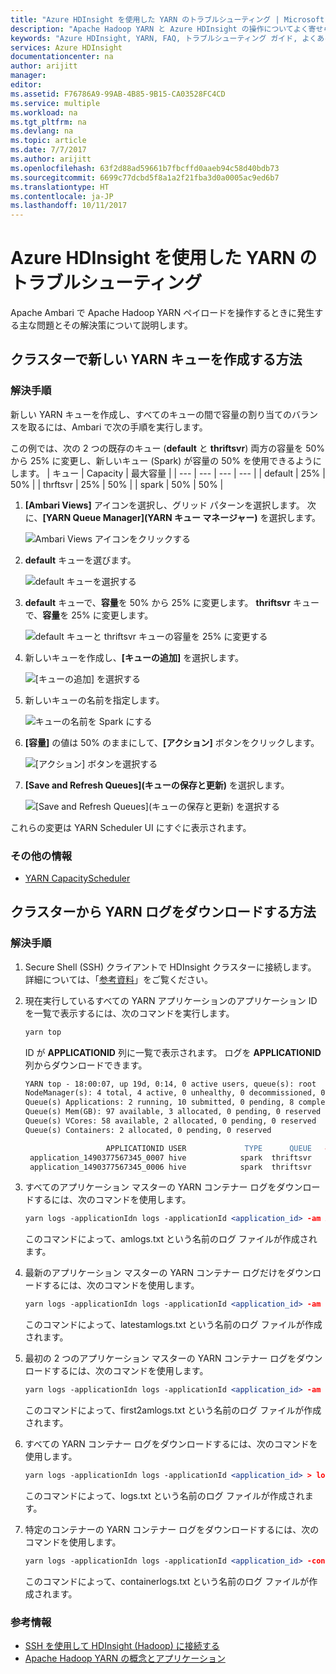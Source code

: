 ```yaml
---
title: "Azure HDInsight を使用した YARN のトラブルシューティング | Microsoft Docs"
description: "Apache Hadoop YARN と Azure HDInsight の操作についてよく寄せられる質問とその回答を示します。"
keywords: "Azure HDInsight, YARN, FAQ, トラブルシューティング ガイド, よくあるご質問"
services: Azure HDInsight
documentationcenter: na
author: arijitt
manager: 
editor: 
ms.assetid: F76786A9-99AB-4B85-9B15-CA03528FC4CD
ms.service: multiple
ms.workload: na
ms.tgt_pltfrm: na
ms.devlang: na
ms.topic: article
ms.date: 7/7/2017
ms.author: arijitt
ms.openlocfilehash: 63f2d88ad59661b7fbcffd0aaeb94c58d40bdb73
ms.sourcegitcommit: 6699c77dcbd5f8a1a2f21fba3d0a0005ac9ed6b7
ms.translationtype: HT
ms.contentlocale: ja-JP
ms.lasthandoff: 10/11/2017
---
```

# <a name="troubleshoot-yarn-by-using-azure-hdinsight"></a>Azure HDInsight を使用した YARN のトラブルシューティング

Apache Ambari で Apache Hadoop YARN ペイロードを操作するときに発生する主な問題とその解決策について説明します。

## <a name="how-do-i-create-a-new-yarn-queue-on-a-cluster"></a>クラスターで新しい YARN キューを作成する方法


### <a name="resolution-steps"></a>解決手順 

新しい YARN キューを作成し、すべてのキューの間で容量の割り当てのバランスを取るには、Ambari で次の手順を実行します。 

この例では、次の 2 つの既存のキュー (**default** と **thriftsvr**) 両方の容量を 50% から 25% に変更し、新しいキュー (Spark) が容量の 50% を使用できるようにします。
| キュー | Capacity | 最大容量 |
| --- | --- | --- | --- |
| default | 25% | 50% |
| thrftsvr | 25% | 50% |
| spark | 50% | 50% |

1. **[Ambari Views]** アイコンを選択し、グリッド パターンを選択します。 次に、**[YARN Queue Manager]\(YARN キュー マネージャー\)** を選択します。

    ![Ambari Views アイコンをクリックする](media/hdinsight-troubleshoot-yarn/create-queue-1.png)
2. **default** キューを選びます。

    ![default キューを選択する](media/hdinsight-troubleshoot-yarn/create-queue-2.png)
3. **default** キューで、**容量**を 50% から 25% に変更します。 **thriftsvr** キューで、**容量**を 25% に変更します。

    ![default キューと thriftsvr キューの容量を 25% に変更する](media/hdinsight-troubleshoot-yarn/create-queue-3.png)
4. 新しいキューを作成し、**[キューの追加]** を選択します。

    ![[キューの追加] を選択する](media/hdinsight-troubleshoot-yarn/create-queue-4.png)

5. 新しいキューの名前を指定します。

    ![キューの名前を Spark にする](media/hdinsight-troubleshoot-yarn/create-queue-5.png)  

6. **[容量]** の値は 50% のままにして、**[アクション]** ボタンをクリックします。

    ![[アクション] ボタンを選択する](media/hdinsight-troubleshoot-yarn/create-queue-6.png)  
7. **[Save and Refresh Queues]\(キューの保存と更新\)** を選択します。

    ![[Save and Refresh Queues]\(キューの保存と更新\) を選択する](media/hdinsight-troubleshoot-yarn/create-queue-7.png)  

これらの変更は YARN Scheduler UI にすぐに表示されます。

### <a name="additional-reading"></a>その他の情報

- [YARN CapacityScheduler](https://hadoop.apache.org/docs/r2.7.2/hadoop-yarn/hadoop-yarn-site/CapacityScheduler.html)


## <a name="how-do-i-download-yarn-logs-from-a-cluster"></a>クラスターから YARN ログをダウンロードする方法


### <a name="resolution-steps"></a>解決手順 

1. Secure Shell (SSH) クライアントで HDInsight クラスターに接続します。 詳細については、「[参考資料](#additional-reading-2)」をご覧ください。

2. 現在実行しているすべての YARN アプリケーションのアプリケーション ID を一覧で表示するには、次のコマンドを実行します。

    ```apache
    yarn top
    ```
    ID が **APPLICATIONID** 列に一覧で表示されます。 ログを **APPLICATIONID** 列からダウンロードできます。

    ```apache
    YARN top - 18:00:07, up 19d, 0:14, 0 active users, queue(s): root
    NodeManager(s): 4 total, 4 active, 0 unhealthy, 0 decommissioned, 0 lost, 0 rebooted
    Queue(s) Applications: 2 running, 10 submitted, 0 pending, 8 completed, 0 killed, 0 failed
    Queue(s) Mem(GB): 97 available, 3 allocated, 0 pending, 0 reserved
    Queue(s) VCores: 58 available, 2 allocated, 0 pending, 0 reserved
    Queue(s) Containers: 2 allocated, 0 pending, 0 reserved

                      APPLICATIONID USER             TYPE      QUEUE   #CONT  #RCONT  VCORES RVCORES     MEM    RMEM  VCORESECS    MEMSECS %PROGR       TIME NAME
     application_1490377567345_0007 hive            spark  thriftsvr       1       0       1       0      1G      0G    1628407    2442611  10.00   18:20:20 Thrift JDBC/ODBC Server
     application_1490377567345_0006 hive            spark  thriftsvr       1       0       1       0      1G      0G    1628430    2442645  10.00   18:20:20 Thrift JDBC/ODBC Server
    ```

3. すべてのアプリケーション マスターの YARN コンテナー ログをダウンロードするには、次のコマンドを使用します。
   
    ```apache
    yarn logs -applicationIdn logs -applicationId <application_id> -am ALL > amlogs.txt
    ```

    このコマンドによって、amlogs.txt という名前のログ ファイルが作成されます。 

4. 最新のアプリケーション マスターの YARN コンテナー ログだけをダウンロードするには、次のコマンドを使用します。

    ```apache
    yarn logs -applicationIdn logs -applicationId <application_id> -am -1 > latestamlogs.txt
    ```

    このコマンドによって、latestamlogs.txt という名前のログ ファイルが作成されます。 

4. 最初の 2 つのアプリケーション マスターの YARN コンテナー ログをダウンロードするには、次のコマンドを使用します。

    ```apache
    yarn logs -applicationIdn logs -applicationId <application_id> -am 1,2 > first2amlogs.txt 
    ```

    このコマンドによって、first2amlogs.txt という名前のログ ファイルが作成されます。 

5. すべての YARN コンテナー ログをダウンロードするには、次のコマンドを使用します。

    ```apache
    yarn logs -applicationIdn logs -applicationId <application_id> > logs.txt
    ```

    このコマンドによって、logs.txt という名前のログ ファイルが作成されます。 

6. 特定のコンテナーの YARN コンテナー ログをダウンロードするには、次のコマンドを使用します。

    ```apache
    yarn logs -applicationIdn logs -applicationId <application_id> -containerId <container_id> > containerlogs.txt 
    ```

    このコマンドによって、containerlogs.txt という名前のログ ファイルが作成されます。

### <a name="additional-reading-2"></a> 参考情報

- [SSH を使用して HDInsight (Hadoop) に接続する](https://docs.microsoft.com/en-us/azure/hdinsight/hdinsight-hadoop-linux-use-ssh-unix)
- [Apache Hadoop YARN の概念とアプリケーション](https://hortonworks.com/blog/apache-hadoop-yarn-concepts-and-applications/)







